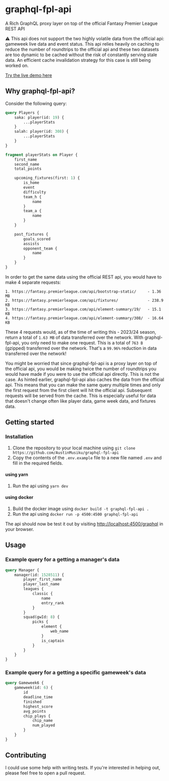 # graphql-fpl-api

A Rich GraphQL proxy layer on top of the official Fantasy Premier League REST API

⚠️ This api does not support the two highly volatile data from the official api: gameweek live data and event status. This api relies heavily on caching to reduce the number of roundtrips to the official api and these two datasets are too dynamic to be cached without the risk of constantly serving stale data. An efficient cache invalidation strategy for this case is still being worked on.

[Try the live demo here](https://graphql-fpl-api.onrender.com/graphql)

## Why graphql-fpl-api?

Consider the following query:

```graphql
query Players {
	saka: player(id: 19) {
		...playerStats
	}
	salah: player(id: 308) {
		...playerStats
	}
}

fragment playerStats on Player {
	first_name
	second_name
	total_points

	upcoming_fixtures(first: 1) {
		is_home
		event
		difficulty
		team_h {
			name
		}
		team_a {
			name
		}
	}

	past_fixtures {
		goals_scored
		assists
		opponent_team {
			name
		}
	}
}
```

In order to get the same data using the official REST api, you would have to make 4 separate requests:

```text
1. https://fantasy.premierleague.com/api/bootstrap-static/     - 1.36 MB
2. https://fantasy.premierleague.com/api/fixtures/             - 238.9 KB
3. https://fantasy.premierleague.com/api/element-summary/19/   - 15.1 KB
4. https://fantasy.premierleague.com/api/element-summary/308/  - 16.64 KB
```

These 4 requests would, as of the time of writing this - 2023/24 season, return a total of `1.63 MB` of data transferred over the network. With graphql-fpl-api, you only need to make one request. This is a total of `763 B` (gzipped) transferred over the network. That's a `99.96%` reduction in data transferred over the network!

You might be worried that since graphql-fpl-api is a proxy layer on top of the official api, you would be making twice the number of roundtrips you would have made if you were to use the official api directly. This is not the case. As hinted earlier, graphql-fpl-api also caches the data from the official api. This means that you can make the same query multiple times and only the first request from the first client will hit the official api. Subsequent requests will be served from the cache. This is especially useful for data that doesn't change often like player data, game week data, and fixtures data.

## Getting started

### Installation

1. Clone the repository to your local machine using `git clone https://github.com/AustinMusiku/graphql-fpl-api`
2. Copy the contents of the `.env.example` file to a new file named `.env` and fill in the required fields.

#### using yarn

1. Run the api using `yarn dev`

#### using docker

1. Build the docker image using `docker build -t graphql-fpl-api .`
2. Run the api using `docker run -p 4500:4500 graphql-fpl-api`

The api should now be test it out by visiting [http://localhost:4500/graphql](http://localhost:4500/graphql) in your browser.

## Usage

### Example query for a getting a manager's data

```graphql
query Manager {
	manager(id: 1528511) {
		player_first_name
		player_last_name
		leagues {
			classic {
				name
				entry_rank
			}
		}
		squad(gwId: 8) {
			picks {
				element {
					web_name
				}
				is_captain
			}
		}
	}
}
```

### Example query for a getting a specific gameweek's data

```graphql
query Gameweek6 {
	gameweek(id: 6) {
		id
		deadline_time
		finished
		highest_score
		avg_points
		chip_plays {
			chip_name
			num_played
		}
	}
}
```

## Contributing

I could use some help with writing tests. If you're interested in helping out, please feel free to open a pull request.
